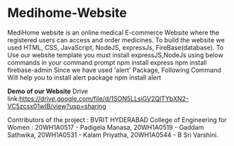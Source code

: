 # Medihome-Website
MediHome website is an online medical E-commerce Website where the registered users can access and order medicines.
To build the website we used HTML, CSS, JavaScript, NodeJS, expressJs, FireBase(database).
To Use our website template you must install expressJS,NodeJs using below commands in your command prompt
npm install express
npm install firebase-admin
Since we have used 'alert' Package, Following Command Will help you to install alert package
npm install alert

**Demo of our Website**
Drive link:https://drive.google.com/file/d/1SON5LLsiGV2QlTYbXN2-VC5zcsx01wIB/view?usp=sharing


Contributors of the project : 
BVRIT HYDERABAD College of Engineering for Women : 
20WH1A0517 - Padigela Manasa,
20WH1A0519 - Gaddam Sathwika,
20WH1A0531 - Kalam Priyatha, 
20WH1A0544 - B Sri Varshini.
